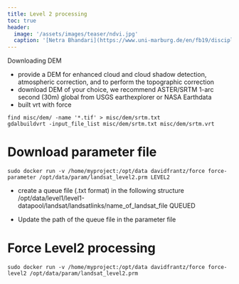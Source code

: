 ```yaml
---
title: Level 2 processing
toc: true
header:
  image: '/assets/images/teaser/ndvi.jpg'
  caption: '[Netra Bhandari](https://www.uni-marburg.de/en/fb19/disciplines/physisch/environmentalinformatics){:target="_blank"}'
---
```


Downloading DEM 

* provide a DEM for enhanced cloud and cloud shadow detection, atmospheric correction, and to perform the topographic correction
* download DEM of your choice, we recommend ASTER/SRTM 1-arc second (30m) global from USGS earthexplorer or NASA Earthdata
* built vrt with force
```
find misc/dem/ -name '*.tif' > misc/dem/srtm.txt
gdalbuildvrt -input_file_list misc/dem/srtm.txt misc/dem/srtm.vrt
```
# Download parameter file

```
sudo docker run -v /home/myproject:/opt/data davidfrantz/force force-parameter /opt/data/param/landsat_level2.prm LEVEL2
```

* create a queue file (.txt format) in the following structure
/opt/data/level1/level1-datapool/landsat/landsatlinks/name_of_landsat_file QUEUED

* Update the path of the queue file in the parameter file

# Force Level2 processing

```
sudo docker run -v /home/myproject:/opt/data davidfrantz/force force-level2 /opt/data/param/landsat_level2.prm
```


